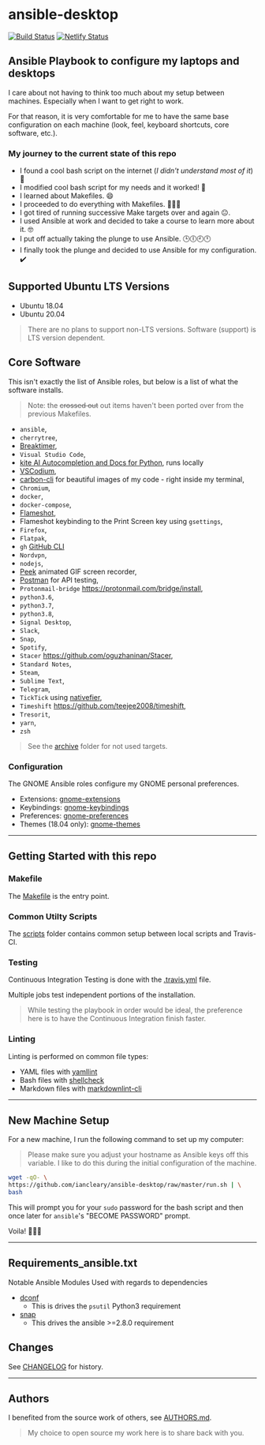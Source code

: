 # ansible-desktop

[![Build Status](https://img.shields.io/travis/com/iancleary/ansible-desktop/master.svg)](https://img.shields.io/travis/com/iancleary/ansible-desktop)
[![Netlify Status](https://api.netlify.com/api/v1/badges/0a90303b-4694-4407-964b-0caa5a68827c/deploy-status)](https://app.netlify.com/sites/iancleary-ansible-desktop/deploys)

## Ansible Playbook to configure my laptops and desktops

I care about not having to think too much about my setup between machines.
Especially when I want to get right to work.

For that reason, it is very comfortable for me
to have the same base configuration
on each machine (look, feel,
keyboard shortcuts, core software, etc.).

### My journey to the current state of this repo

* I found a cool bash script on the internet (*I didn't understand most of it*) 🤷
* I modified cool bash script for my needs and it worked! 🚀
* I learned about Makefiles. 😄
* I proceeded to do everything with Makefiles. 🤩🤩🤩
* I got tired of running successive Make targets over and again 😐.
* I used Ansible at work and decided to take a course to learn more about it. 🤓
* I put off actually taking the plunge to use Ansible. 🕒🕕🕘🕛
* I finally took the plunge and decided to use Ansible for my configuration. ✔️

## Supported Ubuntu LTS Versions

* Ubuntu 18.04
* Ubuntu 20.04

> There are no plans to support non-LTS versions.
> Software (support) is LTS version dependent.

## Core Software

This isn't exactly the list of Ansible roles,
but below is a list of what the software installs.

> Note: the ~~crossed out~~ out items haven't
> been ported over from the previous Makefiles.

* `ansible`,
* `cherrytree`,
* [Breaktimer](https://snapcraft.io/breaktimer),
* `Visual Studio Code`,
* [kite AI Autocompletion and Docs for Python](https://kite.com/), runs locally
* [VSCodium](https://vscodium.com/),
* [carbon-cli](https://github.com/mixn/carbon-now-cli)
for beautiful images of my code - right inside my terminal,
* `Chromium`,
* `docker`,
* `docker-compose`,
* [Flameshot](https://flameshot.js.org/#/),
* Flameshot keybinding to the Print Screen key using `gsettings`,
* `Firefox`,
* `Flatpak`,
* `gh` [GitHub CLI](https://github.com/cli/cli#installation-and-upgrading)
* `Nordvpn`,
* `nodejs`,
* [Peek](https://github.com/phw/peek) animated GIF screen recorder,
* [Postman](https://www.postman.com/) for API testing,
* `Protonmail-bridge` <https://protonmail.com/bridge/install>,
* `python3.6`,
* `python3.7`,
* `python3.8`,
* `Signal Desktop`,
* `Slack`,
* `Snap`,
* `Spotify`,
* `Stacer` <https://github.com/oguzhaninan/Stacer>,
* `Standard Notes`,
* `Steam`,
* `Sublime Text`,
* `Telegram`,
* `TickTick` using [nativefier](https://github.com/jiahaog/nativefier/),
* `Timeshift` <https://github.com/teejee2008/timeshift>,
* `Tresorit`,
* `yarn`,
* `zsh`

> See the [archive](https://github.com/iancleary/ansible-desktop/tree/masterarchive) folder for not used targets.

### Configuration

The GNOME Ansible roles configure my GNOME personal preferences.

* Extensions: [gnome-extensions](https://github.com/iancleary/ansible-desktop/tree/master/roles/gnome-extensions/tasks/main.yml)
* Keybindings: [gnome-keybindings](https://github.com/iancleary/ansible-desktop/tree/master/roles/gnome-keybindings/tasks/main.yml)
* Preferences: [gnome-preferences](https://github.com/iancleary/ansible-desktop/tree/master/roles/gnome-preferences/tasks/main.yml)
* Themes (18.04 only): [gnome-themes](https://github.com/iancleary/ansible-desktop/tree/master/roles/gnome-themes/tasks/main.yml)

---

## Getting Started with this repo

### Makefile

The [Makefile](https://github.com/iancleary/ansible-desktop/blob/master/Makefile)  is the entry point.

### Common Utilty Scripts

The [scripts](https://github.com/iancleary/ansible-desktop/tree/master/scripts) folder contains common setup between local scripts and Travis-CI.

### Testing

Continuous Integration Testing is done with the
[.travis.yml](https://github.com/iancleary/ansible-desktop/blob/master/.travis.yml) file.

Multiple jobs test independent portions of the installation.

> While testing the playbook in order would be ideal,
> the preference here is to have the Continuous Integration
> finish faster.

### Linting

Linting is performed on common file types:

* YAML files with [yamllint](https://yamllint.readthedocs.io/)
* Bash files with [shellcheck](https://www.shellcheck.net/)
* Markdown files with [markdownlint-cli](https://github.com/igorshubovych/markdownlint-cli)

---

## New Machine Setup

For a new machine, I run the following command
to set up my computer:

> Please make sure you adjust your hostname as Ansible keys off this variable.
> I like to do this during the initial configuration of the machine.

```bash
wget -qO- \
https://github.com/iancleary/ansible-desktop/raw/master/run.sh | \
bash
```

This will prompt you for your `sudo` password
for the bash script and then once later for
`ansible`'s "BECOME PASSWORD" prompt.

Voila! 🎉🎉🎉

---

## Requirements_ansible.txt

 Notable Ansible Modules Used with regards to dependencies

* [dconf](https://docs.ansible.com/ansible/latest/modules/dconf_module.html)
  * This is drives the `psutil` Python3 requirement
* [snap](https://docs.ansible.com/ansible/latest/modules/dconf_module.html)
  * This drives the ansible >=2.8.0 requirement

## Changes

See [CHANGELOG](https://github.com/iancleary/ansible-desktop/blob/master/CHANGELOG.md) for history.

---

## Authors

I benefited from the source work of others, see [AUTHORS.md](AUTHORS.md).

> My choice to open source my work here is to share back with you.
